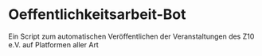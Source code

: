 # Oeffentlichkeitsarbeit-Bot
Ein Script zum automatischen Veröffentlichen der Veranstaltungen des Z10 e.V. auf Platformen aller Art
